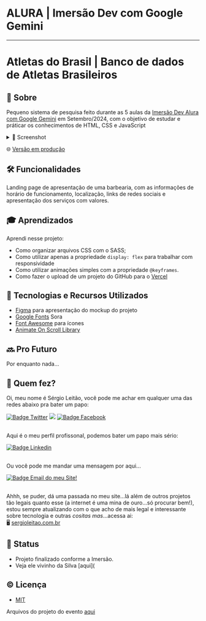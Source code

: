 # ALURA | Imersão Dev com Google Gemini

<!-- 
  Todas as anotações no Notion: https://www.notion.so/seralterego/Imers-o-Dev-com-Gemini-Guia-de-Mergulho-37d88bbb8c694d709cc7cce8666b95d9?pvs=4 
-->

---

# Atletas do Brasil | Banco de dados de Atletas Brasileiros

<!-- fonte para readme stats: https://github.com/anuraghazra/github-readme-stats -->
<!-- fonte para badges e shieds: https://github.com/iuricode/readme-template/tree/main -->

## 📄 Sobre
Pequeno sistema de pesquisa feito durante as 5 aulas da [Imersão Dev Alura com Google Gemini](https://cursos.alura.com.br/imersao) em Setembro/2024, com o objetivo de estudar e práticar os conhecimentos de HTML, CSS e JavaScript

<details>
<summary>📸 Screenshot</summary>
<div style="width: 50%; margin: 0 auto">
  <img src="./src/assets/img/screeshot01.png">
  <img src="./src/assets/img/screeshot02.png">
</div>
</details>

🌐 [Versão em produção]()

## 🛠 Funcionalidades

Landing page de apresentação de uma barbearia, com as informações de horário de funcionamento, localização, links de redes sociais e apresentação dos serviços com valores.

## 🎓 Aprendizados

Aprendi nesse projeto:
- Como organizar arquivos CSS com o SASS;
- Como utilizar apenas a propriedade `display: flex` para trabalhar com responsividade
- Como utilizar animações simples com a propriedade `@keyframes`.
- Como fazer o upload de um projeto do GitHub para o [Vercel](https://vercel.com/)


## 🧰 Tecnologias e Recursos Utilizados

- [Figma](https://www.figma.com/file/6kiSdVqT1Dxs3uPgW2Psur/Landing-Page-Barber?type=design&node-id=0%3A1&mode=design&t=XxnkFp0h2WfED6Iu-1) para apresentação do mockup do projeto
- [Google Fonts](https://fonts.google.com/specimen/Sora) Sora
- [Font Awesome](https://fontawesome.com/) para ícones
- [Animate On Scroll Library](https://michalsnik.github.io/aos/)


## 🔜 Pro Futuro
Por enquanto nada...


## 🤝 Quem fez?

Oi, meu nome é Sérgio Leitão, você pode me achar em qualquer uma das redes abaixo pra bater um papo:
<div>
  <a href="https://twitter.com/seralterego" target="_blank"><img alt="Badge Twitter" src="https://img.shields.io/badge/Twitter-1DA1F2?style=for-the-badge&logo=twitter&logoColor=white" target="_blank"></a>
  <a href="https://www.instagram.com/seralterego/" target="_blank"><img src="https://img.shields.io/badge/-Instagram-%23C13584?style=for-the-badge&logo=instagram&logoColor=white" target="_blank"></a>
  <a href="https://www.facebook.com/profile.php?id=100000231240877" target="_blank"><img alt="Badge Facebook" src="https://img.shields.io/badge/-Facebook-%234267B2?style=for-the-badge&logo=facebook&logoColor=white" target="_blank"></a>
</div><br>

Aqui é o meu perfil profissonal, podemos bater um papo mais sério:
<div>
  <a href="https://www.linkedin.com/in/sergiomirandaleitao/" target="_blank"><img alt="Badge Linkedin" src="https://img.shields.io/badge/-LinkedIn-%230077B5?style=for-the-badge&logo=linkedin&logoColor=white" target="_blank"></a>
</div><br>

Ou você pode me mandar uma mensagem por aqui...
<div>
  <a href = "mailto:contato@sergioleitao.com.br"><img alt="Badge Email do meu Site!" src="https://img.shields.io/badge/contato-%40sergioleitao.com.br-white?style=for-the-badge&logo=gmail&logoColor=%23056CF2&labelColor=%23F2F2F2&color=%23056CF2" target="_blank"></a>
</div><br>

Ahhh, se puder, dá uma passada no meu site...lá além de outros projetos tão legais quanto esse (a internet é uma mina de ouro...só procurar bem!), estou sempre atualizando com o que acho de mais legal e interessante sobre tecnologia e outras <i>cositas mas</i>...acessa ai: <br>
🖥 <a href="https://sergioleitao.com.br">sergioleitao.com.br</a>

## 🎯 Status

- Projeto finalizado conforme a Imersão.
- Veja ele vivinho da Silva [aqui](


## © Licença

- [MIT](https://choosealicense.com/licenses/mit/)


Arquivos do projeto do evento [aqui](./src/)